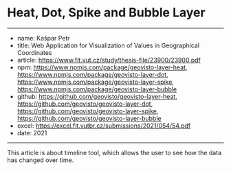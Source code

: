 # Heat, Dot, Spike and Bubble Layer

---
  - name: Kašpar Petr
  - title:   Web Application for Visualization of Values in Geographical Coordinates
  - article: https://www.fit.vut.cz/study/thesis-file/23900/23900.pdf
  - npm: https://www.npmjs.com/package/geovisto-layer-heat, https://www.npmjs.com/package/geovisto-layer-dot, https://www.npmjs.com/package/geovisto-layer-spike, https://www.npmjs.com/package/geovisto-layer-bubble
  - github: https://github.com/geovisto/geovisto-layer-heat, https://github.com/geovisto/geovisto-layer-dot, https://github.com/geovisto/geovisto-layer-spike, https://github.com/geovisto/geovisto-layer-bubble
  - excel: https://excel.fit.vutbr.cz/submissions/2021/054/54.pdf
  - date: 2021
---


This article is about timeline tool, which allows the user to see how the data has changed over time.
